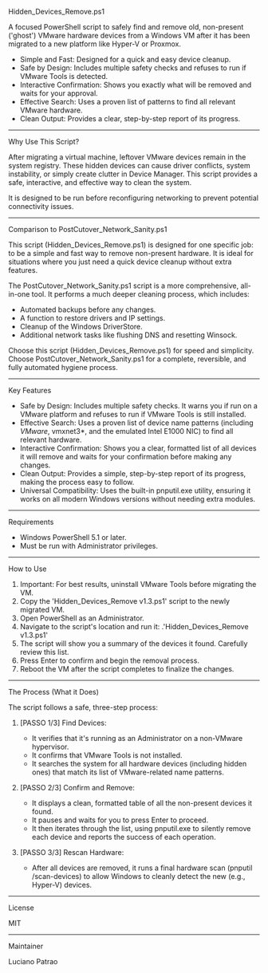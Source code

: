 Hidden_Devices_Remove.ps1

A focused PowerShell script to safely find and remove old, non-present ('ghost') VMware hardware devices from a Windows VM after it has been migrated to a new platform like Hyper-V or Proxmox.

- Simple and Fast: Designed for a quick and easy device cleanup.
- Safe by Design: Includes multiple safety checks and refuses to run if VMware Tools is detected.
- Interactive Confirmation: Shows you exactly what will be removed and waits for your approval.
- Effective Search: Uses a proven list of patterns to find all relevant VMware hardware.
- Clean Output: Provides a clear, step-by-step report of its progress.

-----

Why Use This Script?

After migrating a virtual machine, leftover VMware devices remain in the system registry. These hidden devices can cause driver conflicts, system instability, or simply create clutter in Device Manager. This script provides a safe, interactive, and effective way to clean the system.

It is designed to be run before reconfiguring networking to prevent potential connectivity issues.

-----

Comparison to PostCutover_Network_Sanity.ps1

This script (Hidden_Devices_Remove.ps1) is designed for one specific job: to be a simple and fast way to remove non-present hardware. It is ideal for situations where you just need a quick device cleanup without extra features.

The PostCutover_Network_Sanity.ps1 script is a more comprehensive, all-in-one tool. It performs a much deeper cleaning process, which includes:
- Automated backups before any changes.
- A function to restore drivers and IP settings.
- Cleanup of the Windows DriverStore.
- Additional network tasks like flushing DNS and resetting Winsock.

Choose this script (Hidden_Devices_Remove.ps1) for speed and simplicity. Choose PostCutover_Network_Sanity.ps1 for a complete, reversible, and fully automated hygiene process.

-----

Key Features

- Safe by Design: Includes multiple safety checks. It warns you if run on a VMware platform and refuses to run if VMware Tools is still installed.
- Effective Search: Uses a proven list of device name patterns (including *VMware*, vmxnet3*, and the emulated Intel E1000 NIC) to find all relevant hardware.
- Interactive Confirmation: Shows you a clear, formatted list of all devices it will remove and waits for your confirmation before making any changes.
- Clean Output: Provides a simple, step-by-step report of its progress, making the process easy to follow.
- Universal Compatibility: Uses the built-in pnputil.exe utility, ensuring it works on all modern Windows versions without needing extra modules.

-----

Requirements

- Windows PowerShell 5.1 or later.
- Must be run with Administrator privileges.

-----

How to Use

1. Important: For best results, uninstall VMware Tools before migrating the VM.
2. Copy the 'Hidden_Devices_Remove v1.3.ps1' script to the newly migrated VM.
3. Open PowerShell as an Administrator.
4. Navigate to the script's location and run it:
   .\'Hidden_Devices_Remove v1.3.ps1'
5. The script will show you a summary of the devices it found. Carefully review this list.
6. Press Enter to confirm and begin the removal process.
7. Reboot the VM after the script completes to finalize the changes.

-----

The Process (What it Does)

The script follows a safe, three-step process:

1. [PASSO 1/3] Find Devices:
   - It verifies that it's running as an Administrator on a non-VMware hypervisor.
   - It confirms that VMware Tools is not installed.
   - It searches the system for all hardware devices (including hidden ones) that match its list of VMware-related name patterns.

2. [PASSO 2/3] Confirm and Remove:
   - It displays a clean, formatted table of all the non-present devices it found.
   - It pauses and waits for you to press Enter to proceed.
   - It then iterates through the list, using pnputil.exe to silently remove each device and reports the success of each operation.

3. [PASSO 3/3] Rescan Hardware:
   - After all devices are removed, it runs a final hardware scan (pnputil /scan-devices) to allow Windows to cleanly detect the new (e.g., Hyper-V) devices.

-----

License

MIT

-----

Maintainer

Luciano Patrao